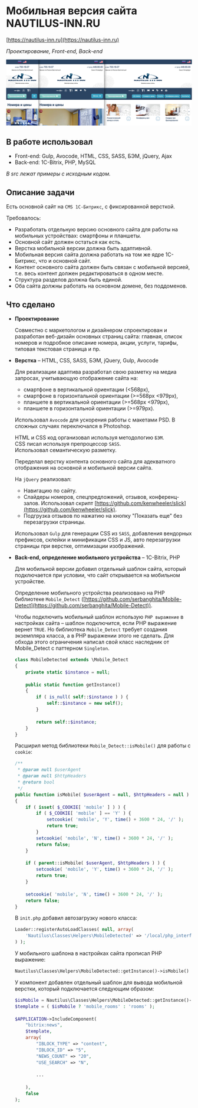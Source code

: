 # Мобильная версия сайта NAUTILUS-INN.RU

[https://nautilus-inn.ru](https://nautilus-inn.ru)

_Проектирование, Front-end, Back-end_

![Мобильная версия сайта NAUTILUS-INN.RU](images/preview.jpg "Мобильная версия сайта NAUTILUS-INN.RU")  

## В работе использовал
 
* Front-end: Gulp, Avocode, HTML, CSS, SASS, БЭМ, jQuery, Ajax
* Back-end: 1C-Bitrix, PHP, MySQL

_В src лежат примеры c исходным кодом._

## Описание задачи

Есть основной сайт на `CMS 1С-Битрикс`, с фиксированной версткой.

Требовалось:
* Разработать отдельную версию основного сайта для работы на мобильных устройствах: смартфоны и планшеты.
* Основной сайт должен остаться как есть. 
* Верстка мобильной версии должна быть адаптивной.
* Мобильная версия сайта должна работать на том же ядре 1С-Битрикс, что и основной сайт.
* Контент основного сайта должен быть связан с мобильной версией, т.е. весь контент должен редактироваться в одном месте.
* Структура разделов должна быть единой.
* Оба сайта должны работать на основном домене, без поддоменов.

## Что сделано

* **Проектирование**

    Совместно с маркетологом и дизайнером спроектирован и разработан веб-дизайн основных страниц сайта: главная, список номеров и подробное описание номера, акции, услуги, тарифы, типовая текстовая страница и пр.
    
* **Верстка** – HTML, CSS, SASS, БЭМ, jQuery, Gulp, Avocode

    Для реализации адаптива разработал свою разметку на медиа запросах, учитывающую отображение сайта на:
    * смартфоне в вертикальной ориентации (<568px),
    * смартфоне в горизонтальной ориентации (>=568px <979px),
    * планшете в вертикальной ориентации (>=568px <979px),
    * планшете в горизонтальной ориентации (>=979px).
    
    Использовал `Avocode` для ускорения работы с макетами PSD. В сложных случаях переключался в Photoshop.
    
    HTML и CSS код организовал используя методологию `БЭМ`.  
    CSS писал используя препроцессор `SASS`.  
    Использовал семантическую разметку. 
    
    Переделал верстку контента основного сайта для адекватного отображения на основной и мобильной версии сайта.
    
    На `jQuery` реализовал:
    * Навигацию по сайту.
    * Слайдеры номеров, спецпредложений, отзывов, конференц-залов. Использовал скрипт [https://github.com/kenwheeler/slick](https://github.com/kenwheeler/slick). 
    * Подгрузка отзывов по нажатию на кнопку "Показать еще" без перезагрузки страницы.
    
    Использовал `Gulp` для генерации CSS из `SASS`, добавления вендорных префиксов, склейки и минификации CSS и JS, авто перезагрузки страницы при верстке, оптимизации изображений. 

* **Back-end, определение мобильного устройства** – 1C-Bitrix, PHP

    Для мобильной версии добавил отдельный шаблон сайта, который подключается при условии, что сайт открывается на мобильном устройстве. 
    
    Определение мобильного устройства реализовано на PHP библиотеке `Mobile_Detect` ([https://github.com/serbanghita/Mobile-Detect](https://github.com/serbanghita/Mobile-Detect)).
    
    Чтобы подключить мобильный шаблон использую `PHP выражение` в настройках сайта – шаблон подключится, если PHP выражение вернет `TRUE`. Но библиотека `Mobile_Detect` требует создания экземпляра класса, а в PHP выражении этого не сделать. Для обхода этого ограничения написал свой класс наследник от Mobile_Detect с паттерном `Singleton`.
    
    ```php
    class MobileDetected extends \Mobile_Detect
    {
        private static $instance = null;
    
        public static function getInstance()
        {
            if ( is_null( self::$instance ) ) {
                self::$instance = new self();
            }
    
            return self::$instance;
        }
    }
    ```
    
    Расширил метод библиотеки `Mobile_Detect::isMobile()` для работы с `cookie`:
    
    ```php
    /**
     * @param null $userAgent
     * @param null $httpHeaders
     * @return bool
     */
    public function isMobile( $userAgent = null, $httpHeaders = null )
    {
        if ( isset( $_COOKIE[ 'mobile' ] ) ) {
            if ( $_COOKIE[ 'mobile' ] == 'Y' ) {
                setcookie( 'mobile', 'Y', time() + 3600 * 24, '/' );
                return true;
            }
            setcookie( 'mobile', 'N', time() + 3600 * 24, '/' );
            return false;
        }

        if ( parent::isMobile( $userAgent, $httpHeaders ) ) {
            setcookie( 'mobile', 'Y', time() + 3600 * 24, '/' );
            return true;
        }

        setcookie( 'mobile', 'N', time() + 3600 * 24, '/' );
        return false;
    }
    ```
     
    В `init.php` добавил автозагрузку нового класса:
    
    ```php
    Loader::registerAutoLoadClasses( null, array(
        'Nautilus\Classes\Helpers\MobileDetected' => '/local/php_interface/classes/helpers/MobileDetected.php'
    ) );
    ```
    
    У мобильного шаблона в настройках сайта прописал PHP выражение:
    ```php
    Nautilus\Classes\Helpers\MobileDetected::getInstance()->isMobile()
    ```
    
    У компонент добавлен отдельный шаблон для вывода мобильной верстки, который подключается следующим образом:
    
    ```php
    $isMobile = Nautilus\Classes\Helpers\MobileDetected::getInstance()->isMobile();
    $template = ( $isMobile ? 'mobile_rooms' : 'rooms' );
  
    $APPLICATION->IncludeComponent(
        "bitrix:news",
        $template,
        array(
            "IBLOCK_TYPE" => "content",
            "IBLOCK_ID" => "5",
            "NEWS_COUNT" => "20",
            "USE_SEARCH" => "N",
            
            ...
            
        ),
        false
    );
    ```